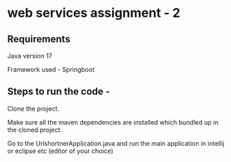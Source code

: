 # web services assignment - 2

## Requirements
Java version 17

Framework used - Springboot 

## Steps to run the code - 
Clone the project.

Make sure all the maven dependencies are installed which bundled up in the cloned project.

Go to the UrlshortnerApplication.java and run the main application in intellij or eclipse etc (editor of your choice)


